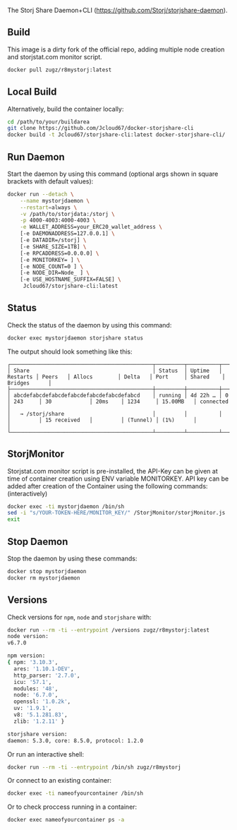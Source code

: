 The Storj Share Daemon+CLI (https://github.com/Storj/storjshare-daemon).

## Build ##

This image is a dirty fork of the official repo, adding multiple node creation and storjstat.com monitor script.

```bash
docker pull zugz/r8mystorj:latest
```

## Local Build ##

Alternatively, build the container locally:

```bash
cd /path/to/your/buildarea
git clone https://github.com/Jcloud67/docker-storjshare-cli
docker build -t Jcloud67/storjshare-cli:latest docker-storjshare-cli/
```

## Run Daemon ##

Start the daemon by using this command (optional args shown in square brackets with default values):

```bash
docker run --detach \
    --name mystorjdaemon \
    --restart=always \
    -v /path/to/storjdata:/storj \
    -p 4000-4003:4000-4003 \
	-e WALLET_ADDRESS=your_ERC20_wallet_address \
	[-e DAEMONADDRESS=127.0.0.1] \
	[-e DATADIR=/storj] \
	[-e SHARE_SIZE=1TB] \
	[-e RPCADDRESS=0.0.0.0] \
	[-e MONITORKEY= ] \
	[-e NODE_COUNT=0 ] \
	[-e NODE_DIR=Node_ ] \
	[-e USE_HOSTNAME_SUFFIX=FALSE] \
     Jcloud67/storjshare-cli:latest
```

## Status ##

Check the status of the daemon by using this command:

```bash
docker exec mystorjdaemon storjshare status
```

The output should look something like this:

```
┌─────────────────────────────────────────────┬─────────┬──────────┬──────────┬─────────┬───────────────┬─────────┬──────────┬───────────┬──────────────┐
│ Share                                       │ Status  │ Uptime   │ Restarts │ Peers   │ Allocs        │ Delta   │ Port     │ Shared    │ Bridges      │
├─────────────────────────────────────────────┼─────────┼──────────┼──────────┼─────────┼───────────────┼─────────┼──────────┼───────────┼──────────────┤
│ abcdefabcdefabcdefabcdefabcdefabcdefabcd    │ running │ 4d 22h … │ 0        │ 243     │ 30            │ 20ms    │ 1234     │ 15.00MB   │ connected    │
│   → /storj/share                            │         │          │          │         │ 15 received   │         │ (Tunnel) │ (1%)      │              │
└─────────────────────────────────────────────┴─────────┴──────────┴──────────┴─────────┴───────────────┴─────────┴──────────┴───────────┴──────────────┘
```

## StorjMonitor ##
Storjstat.com monitor script is pre-installed, the API-Key can be given at time of container creation using ENV variable MONITORKEY.
API key can be added after creation of the Container using the following commands: (interactively)

```bash
docker exec -ti mystorjdaemon /bin/sh
sed -i "s/YOUR-TOKEN-HERE/MONITOR_KEY/" /StorjMonitor/storjMonitor.js
exit
```


## Stop Daemon ##

Stop the daemon by using these commands:

```bash
docker stop mystorjdaemon
docker rm mystorjdaemon
```

## Versions ##

Check versions for `npm`, `node` and `storjshare` with:

```bash
docker run --rm -ti --entrypoint /versions zugz/r8mystorj:latest
node version:
v6.7.0

npm version:
{ npm: '3.10.3',
  ares: '1.10.1-DEV',
  http_parser: '2.7.0',
  icu: '57.1',
  modules: '48',
  node: '6.7.0',
  openssl: '1.0.2k',
  uv: '1.9.1',
  v8: '5.1.281.83',
  zlib: '1.2.11' }

storjshare version:
daemon: 5.3.0, core: 8.5.0, protocol: 1.2.0
```

Or run an interactive shell:

```bash
docker run --rm -ti --entrypoint /bin/sh zugz/r8mystorj
```

Or connect to an existing container:

```bash
docker exec -ti nameofyourcontainer /bin/sh
```

Or to check proccess running in a container:

```bash
docker exec nameofyourcontainer ps -a
```

